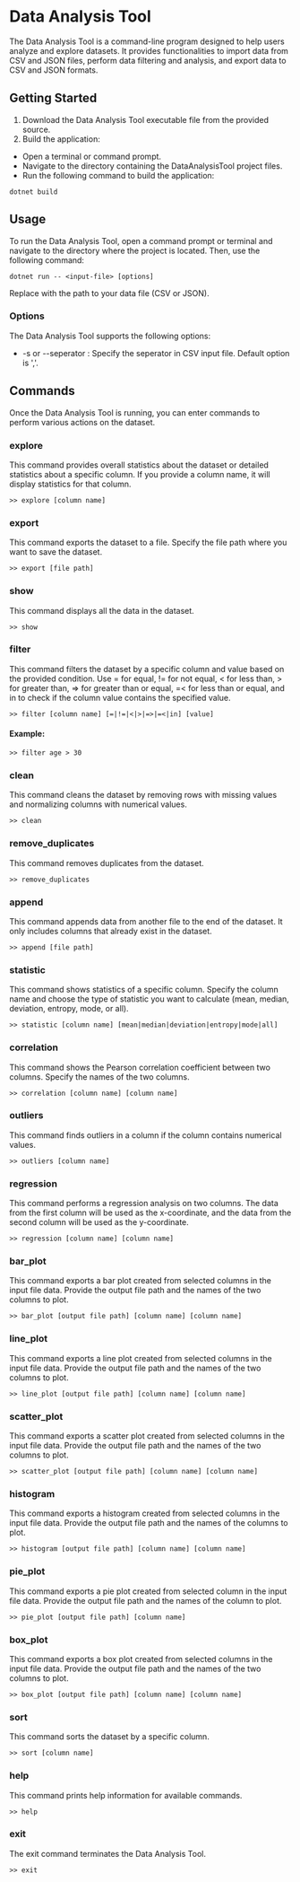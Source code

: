 # Data Analysis Tool

The Data Analysis Tool is a command-line program designed to help users analyze and explore datasets. It provides functionalities to import data from CSV and JSON files, perform data filtering and analysis, and export data to CSV and JSON formats.

## Getting Started
1. Download the Data Analysis Tool executable file from the provided source.
2. Build the application:
* Open a terminal or command prompt.
* Navigate to the directory containing the DataAnalysisTool project files.
* Run the following command to build the application:
```
dotnet build
```

## Usage
To run the Data Analysis Tool, open a command prompt or terminal and navigate to the directory where the project is located. Then, use the following command:

```
dotnet run -- <input-file> [options]
```

Replace <input-file> with the path to your data file (CSV or JSON).

### Options
The Data Analysis Tool supports the following options:

* -s <seperator> or --seperator <seperator>: Specify the seperator in CSV input file. Default option is ','.


## Commands
Once the Data Analysis Tool is running, you can enter commands to perform various actions on the dataset.

### explore
This command provides overall statistics about the dataset or detailed statistics about a specific column. If you provide a column name, it will display statistics for that column.


```
>> explore [column name]
```

### export
This command exports the dataset to a file. Specify the file path where you want to save the dataset.

```
>> export [file path]
```

### show
This command displays all the data in the dataset.

```
>> show
```

### filter
This command filters the dataset by a specific column and value based on the provided condition. Use = for equal, != for not equal, < for less than, > for greater than, => for greater than or equal, =< for less than or equal, and in to check if the column value contains the specified value.

```
>> filter [column name] [=|!=|<|>|=>|=<|in] [value]
```

#### Example:
```
>> filter age > 30
```

### clean
This command cleans the dataset by removing rows with missing values and normalizing columns with numerical values.

```
>> clean
```

### remove_duplicates
This command removes duplicates from the dataset.

```
>> remove_duplicates
```

### append
This command appends data from another file to the end of the dataset. It only includes columns that already exist in the dataset.

```
>> append [file path]
```

### statistic
This command shows statistics of a specific column. Specify the column name and choose the type of statistic you want to calculate (mean, median, deviation, entropy, mode, or all).

```
>> statistic [column name] [mean|median|deviation|entropy|mode|all]
```

### correlation
This command shows the Pearson correlation coefficient between two columns. Specify the names of the two columns.

```
>> correlation [column name] [column name]
```

### outliers
This command finds outliers in a column if the column contains numerical values.

```
>> outliers [column name]
```

### regression
This command performs a regression analysis on two columns. The data from the first column will be used as the x-coordinate, and the data from the second column will be used as the y-coordinate.

```
>> regression [column name] [column name]
```

### bar_plot
This command exports a bar plot created from selected columns in the input file data. Provide the output file path and the names of the two columns to plot.

```
>> bar_plot [output file path] [column name] [column name]
```

### line_plot
This command exports a line plot created from selected columns in the input file data. Provide the output file path and the names of the two columns to plot.

```
>> line_plot [output file path] [column name] [column name]
```

### scatter_plot
This command exports a scatter plot created from selected columns in the input file data. Provide the output file path and the names of the two columns to plot.

```
>> scatter_plot [output file path] [column name] [column name]
```

### histogram
This command exports a histogram created from selected columns in the input file data. Provide the output file path and the names of the columns to plot.

```
>> histogram [output file path] [column name] [column name]
```

### pie_plot
This command exports a pie plot created from selected column in the input file data. Provide the output file path and the names of the column to plot.

```
>> pie_plot [output file path] [column name]
```

### box_plot
This command exports a box plot created from selected columns in the input file data. Provide the output file path and the names of the two columns to plot.

```
>> box_plot [output file path] [column name] [column name]
```

### sort
This command sorts the dataset by a specific column.

```
>> sort [column name]
```

### help
This command prints help information for available commands.

```
>> help
```

### exit
The exit command terminates the Data Analysis Tool.

```
>> exit
```